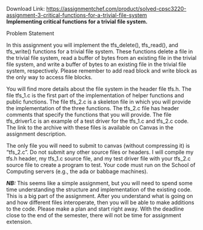 Download Link: https://assignmentchef.com/product/solved-cpsc3220-assignment-3-critical-functions-for-a-trivial-file-system
<br>
<strong>Implementing critical functions for a trivial file system.</strong>

Problem Statement

In this assignment you will implement the tfs_delete(), tfs_read(), and tfs_write() functions for a trivial file system. These functions delete a file in the trivial file system, read a buffer of bytes from an existing file in the trivial file system, and write a buffer of bytes to an existing file in the trivial file system, respectively.  Please remember to add read block and write block as the only way to access file blocks.

You will find more details about the file system in the header file tfs.h. The file tfs_1.c is the first part of the implementation of helper functions and public functions. The file tfs_2.c is a skeleton file in which you will provide the implementation of the three functions. The tfs_2.c file has header comments that specify the functions that you will provide. The file tfs_driver1.c is an example of a test driver for the tfs_1.c and tfs_2.c code. The link to the archive with these files is available on Canvas in the assignment description.

The only file you will need to submit to canvas (without compressing it) is “tfs_2.c”. Do not submit any other source files or headers. I will compile my tfs.h header, my tfs_1.c source file, and my test driver file with your tfs_2.c source file to create a program to test. Your code must run on the School of Computing servers (e.g., the ada or babbage machines).

<strong><em>NB:</em></strong> This seems like a simple assignment, but you will need to spend some time understanding the structure and implementation of the existing code. This is a big part of the assignment. After you understand what is going on and how different files interoperate, then you will be able to make additions to the code. Please make a plan and start right away. With the deadline close to the end of the semester, there will not be time for assignment extension.